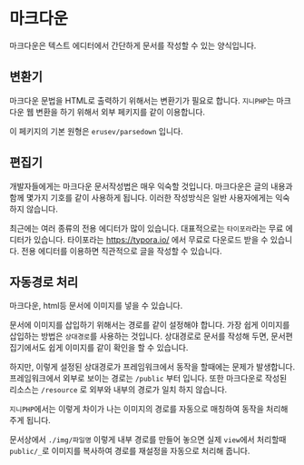 # 마크다운
마크다운은 텍스트 에디터에서 간단하게 문서를 작성할 수 있는 양식입니다. 


## 변환기
마크다운 문법을 HTML로 출력하기 위해서는 변환기가 필요로 합니다. `지니PHP`는 마크다운 웹 변환을 하기 위해서 외부 페키지를 같이 이용합니다.

이 페키지의 기본 원형은 `erusev/parsedown` 입니다. 


## 편집기
개발자들에게는 마크다운 문서작성법은 매우 익숙할 것입니다. 
마크다운은 글의 내용과 함께 몇가지 기호를 같이 사용하게 됩니다. 이러한 작성방식은 일반 사용자에게는 익숙하지 않습니다.

최근에는 여러 종류의 전용 에디터가 많이 있습니다. 대표적으로는 `타이포라`라는 무료 에디터가 있습니다. 
타이포라는 https://typora.io/ 에서 무료로 다운로드 받을 수 있습니다. 전용 에디터를 이용하면 직관적으로 글을 작성할 수 있습니다.


## 자동경로 처리
마크다운, html등 문서에 이미지를 넣을 수 있습니다. 

문서에 이미지를 삽입하기 위해서는 경로를 같이 설정해야 합니다. 가장 쉽게 이미지를 삽입하는 방법은 `상대경로`를 사용하는 것입니다.
상대경로로 문서를 작성해 두면, 문서편집기에서도 쉽게 이미지를 같이 확인을 할 수 있습니다.

하지만, 이렇게 설정된 상대경로가 프레임워크에서 동작을 할때에는 문제가 발생합니다. 프레임워크에서 외부로 보이는 경로는 `/public` 부터 입니다.
또한 마크다운로 작성된 리소스는 `/resource` 로 외부와 내부의 경로가 일치 하지 않습니다.

`지니PHP`에서는 이렇게 차이가 나는 이미지의 경로를 자동으로 매칭하여 동작을 처리해 주게 됩니다. 

문서상에서 `./img/파일명` 이렇게 내부 경로를 만들어 놓으면 실제 `view`에서 처리할때 `public/_`로 이미지를 복사하여 경로를 재설정을 자동으로 처리해 줍니다.
